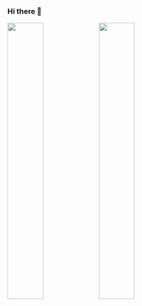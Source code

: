 ### Hi there 👋

  <img align="center" width="40%" src="https://github-readme-stats.vercel.app/api?username=jhonatancassante&show_icons=true&theme=radical" />
<img align="center" width="40%" src="https://github-readme-stats.vercel.app/api/top-langs/?username=jhonatancassante&layout=compact&theme=radical" />

<!--
**jhonatancassante/jhonatancassante** is a ✨ _special_ ✨ repository because its `README.md` (this file) appears on your GitHub profile.

Here are some ideas to get you started:

- 🔭 I’m currently working on ...
- 🌱 I’m currently learning ...
- 👯 I’m looking to collaborate on ...
- 🤔 I’m looking for help with ...
- 💬 Ask me about ...
- 📫 How to reach me: ...
- 😄 Pronouns: ...
- ⚡ Fun fact: ...
-->
